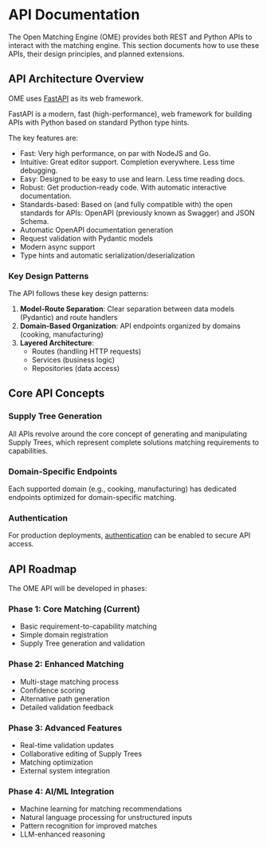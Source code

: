 # API Documentation

The Open Matching Engine (OME) provides both REST and Python APIs to interact with the matching engine. This section documents how to use these APIs, their design principles, and planned extensions.

## API Architecture Overview

OME uses [FastAPI](https://fastapi.tiangolo.com/) as its web framework.

FastAPI is a modern, fast (high-performance), web framework for building APIs with Python based on standard Python type hints.

The key features are:

- Fast: Very high performance, on par with NodeJS and Go.
- Intuitive: Great editor support. Completion everywhere. Less time debugging.
- Easy: Designed to be easy to use and learn. Less time reading docs.
- Robust: Get production-ready code. With automatic interactive documentation.
- Standards-based: Based on (and fully compatible with) the open standards for APIs: OpenAPI (previously known as Swagger) and JSON Schema.
- Automatic OpenAPI documentation generation
- Request validation with Pydantic models
- Modern async support
- Type hints and automatic serialization/deserialization

### Key Design Patterns

The API follows these key design patterns:

1. **Model-Route Separation**: Clear separation between data models (Pydantic) and route handlers
2. **Domain-Based Organization**: API endpoints organized by domains (cooking, manufacturing)
3. **Layered Architecture**: 
   - Routes (handling HTTP requests)
   - Services (business logic)
   - Repositories (data access)



## Core API Concepts

### Supply Tree Generation

All APIs revolve around the core concept of generating and manipulating Supply Trees, which represent complete solutions matching requirements to capabilities.

### Domain-Specific Endpoints

Each supported domain (e.g., cooking, manufacturing) has dedicated endpoints optimized for domain-specific matching.

### Authentication

For production deployments, [authentication](auth.md) can be enabled to secure API access.

## API Roadmap

The OME API will be developed in phases:

### Phase 1: Core Matching (Current)

- Basic requirement-to-capability matching
- Simple domain registration
- Supply Tree generation and validation

### Phase 2: Enhanced Matching

- Multi-stage matching process
- Confidence scoring
- Alternative path generation
- Detailed validation feedback

### Phase 3: Advanced Features

- Real-time validation updates
- Collaborative editing of Supply Trees
- Matching optimization
- External system integration

### Phase 4: AI/ML Integration

- Machine learning for matching recommendations
- Natural language processing for unstructured inputs
- Pattern recognition for improved matches
- LLM-enhanced reasoning
